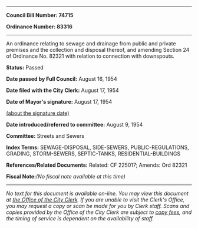 

********

**Council Bill Number: 74715**
   
**Ordinance Number: 83316**
********

 An ordinance relating to sewage and drainage from public and private premises and the collection and disposal thereof, and amending Section 24 of Ordinance No. 82321 with relation to connection with downspouts.

**Status:** Passed
   
**Date passed by Full Council:** August 16, 1954
   
**Date filed with the City Clerk:** August 17, 1954
   
**Date of Mayor's signature:** August 17, 1954
   
[(about the signature date)](/~public/approvaldate.htm)
   
   
   
**Date introduced/referred to committee:** August 9, 1954
   
**Committee:** Streets and Sewers
   
   
**Index Terms:** SEWAGE-DISPOSAL, SIDE-SEWERS, PUBLIC-REGULATIONS, GRADING, STORM-SEWERS, SEPTIC-TANKS, RESIDENTIAL-BUILDINGS

**References/Related Documents:** Related: CF 225017; Amends: Ord 82321

**Fiscal Note:**_(No fiscal note available at this time)_
********

_No text for this document is available on-line. You may view this document at [the Office of the City Clerk](http://www.seattle.gov/leg/clerk/contactUs.htm). If you are unable to visit the Clerk's Office, you may request a copy or scan be made for you by Clerk staff. Scans and copies provided by the Office of the City Clerk are subject to [copy fees](http://clerk.seattle.gov/~public/clerkfees.htm), and the timing of service is dependent on the availability of staff._

